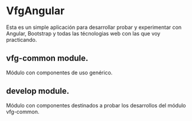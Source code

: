# VfgAngular

Esta es un simple aplicación para desarrollar probar y experimentar con Angular, Bootstrap y todas las técnologias web con las que voy practicando.

## vfg-common module.

Módulo con componentes de uso genérico.

## develop module.

Módulo con componentes destinados a probar los desarrollos del módulo vfg-common.

